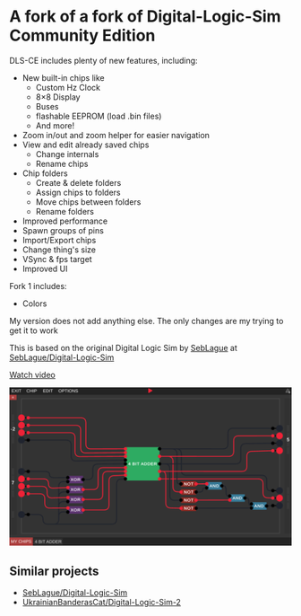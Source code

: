 # A fork of a fork of Digital-Logic-Sim Community Edition

DLS-CE includes plenty of new features, including:

- New built-in chips like
  - Custom Hz Clock
  - 8×8 Display
  - Buses
  - flashable EEPROM (load .bin files)
  - And more!
- Zoom in/out and zoom helper for easier navigation
- View and edit already saved chips
  - Change internals
  - Rename chips
- Chip folders
  - Create & delete folders
  - Assign chips to folders
  - Move chips between folders
  - Rename folders
- Improved performance
- Spawn groups of pins
- Import/Export chips
- Change thing's size
- VSync & fps target
- Improved UI

Fork 1 includes:
- Colors

My version does not add anything else. The only changes are my trying to get it to work


This is based on the original Digital Logic Sim by [SebLague][2] at [SebLague/Digital-Logic-Sim][3]

[Watch video][4]

![Simulation Screenshot][image-1]

## Similar projects

- [SebLague/Digital-Logic-Sim][3]
- [UkrainianBanderasCat/Digital-Logic-Sim-2][5]

[2]: https://github.com/SebLague
[3]: https://github.com/SebLague/Digital-Logic-Sim
[4]: https://www.youtube.com/watch?v=QZwneRb-zqA
[5]: https://github.com/UkrainianBanderasCat/Digital-Logic-Sim2

[image-1]: https://raw.githubusercontent.com/DigitalLogicSimCommunity/.github/main/imgs/ALU.png
